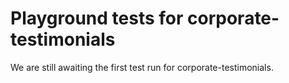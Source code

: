 # Playground tests for corporate-testimonials
We are still awaiting the first test run for corporate-testimonials.

